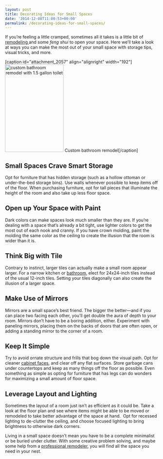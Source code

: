 ```yaml
---
layout: post
title: Decorating Ideas for Small Spaces
date: '2014-12-08T11:00:53+00:00'
permalink: /decorating-ideas-for-small-spaces/
---
```

If you’re feeling a little cramped, sometimes all it takes is a little bit of <a href="http://www.murraylampert.com/remodel/" target="_blank">remodeling </a>and some <em>feng shui</em> to open your space. Here we’ll take a look at ways you can make the most out of your small space with storage tips, visual tricks, and more.

[caption id="attachment_2057" align="alignright" width="192"]<a href="http://murraylampert.com/wp-content/uploads/CoteGuestBath1_M-533x800.jpg"><img class="wp-image-2057" src="http://murraylampert.com/wp-content/uploads/CoteGuestBath1_M-533x800.jpg" alt="custom bathroom remodel with 1.5 gallon toilet" width="192" height="288" /></a> Custom bathroom remodel[/caption]
<h2>Small Spaces Crave Smart Storage</h2>
Opt for furniture that has hidden storage (such as a hollow ottoman or under-the-bed storage bins). Use walls whenever possible to keep items off of the floor. When purchasing furniture, opt for tall pieces that illuminate the height of the room and also take up less floor space.
<h2>Open up Your Space with Paint</h2>
Dark colors can make spaces look much smaller than they are. If you’re dealing with a space that’s already a bit tight, use lighter colors to get the most out of each nook and cranny. If you have crown molding, paint the molding the same color as the ceiling to create the illusion that the room is wider than it is.
<h2></h2>
<h2>Think Big with Tile</h2>
Contrary to instinct, larger tiles can actually make a small room appear larger. For a narrow kitchen or <a href="http://www.murraylampert.com/san-diego-bathroom-remodeling-services/" target="_blank">bathroom</a>, elect for 24x24-inch tiles instead of the usual 12-inch tiles. Setting your tiles diagonally can also create the illusion of a larger space.
<h2>Make Use of Mirrors</h2>
Mirrors are a small space’s best friend. The bigger the better—and if you can place two facing each other, you’ll get double the aura of depth to your room. Mirrors don’t have to be a boring addition, either. Experiment with paneling mirrors, placing them on the backs of doors that are often open, or adding a standing mirror to the corner of a room.
<h2>Keep It Simple</h2>
Try to avoid ornate structure and frills that bog down the visual path. Opt for cleaner <a href="http://www.murraylampert.com/san-diego-custom-cabinet-construction-services/" target="_blank">cabinet faces</a>, and clear off any flat surfaces. Store garbage cans under countertops and keep as many things off the floor as possible. Even something as simple as opting for furniture that has legs can do wonders for maximizing a small amount of floor space. <strong> </strong>
<h2>Leverage Layout and Lighting</h2>
Sometimes the layout of a room just isn’t as efficient as it could be. Take a look at the floor plan and see where items might be able to be moved or remodeled to take better advantage of the space at hand.  Opt for recessed lighting to de-clutter the ceiling, and choose focused lighting to bring brightness to otherwise dark corners.

Living in a small space doesn’t mean you have to be a complete minimalist or be buried under clutter. With some creative problem solving, and maybe some help from a <a href="http://www.murraylampert.com" target="_blank">professional remodeler</a>, you will find all the space you need in your nest.
